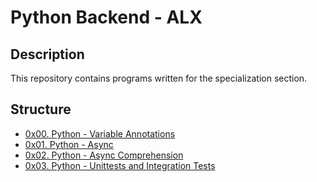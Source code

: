 # Python Backend - ALX

## Description
This repository contains programs written for the specialization section.


## Structure


* [0x00. Python - Variable Annotations](./0x00-python_variable_annotations/)
* [0x01. Python - Async](./0x01-python_async_function/)
* [0x02. Python - Async Comprehension](./0x02-python_async_comprehension/)
* [0x03. Python - Unittests and Integration Tests](./0x03-python_Unittests_and_integration_tests/)